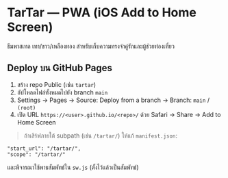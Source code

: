 # TarTar — PWA (iOS Add to Home Screen)
ธีมพาสเทล เทา/ขาว/เหลืองทอง สำหรับเก็บความทรงจำคู่รักและผู้ช่วยท่องเที่ยว

## Deploy บน GitHub Pages
1) สร้าง repo Public (เช่น `tartar`)
2) อัปโหลดไฟล์ทั้งหมดไปยัง branch `main`
3) Settings → Pages → Source: Deploy from a branch → Branch: `main` / `(root)`
4) เปิด URL `https://<user>.github.io/<repo>/` ด้วย Safari → Share → Add to Home Screen

> ถ้าเสิร์ฟภายใต้ subpath (เช่น `/tartar/`) ให้แก้ `manifest.json`:
```
"start_url": "/tartar/",
"scope": "/tartar/"
```
และพิจารณาใช้พาธสัมพัทธ์ใน `sw.js` (ตั้งไว้แล้วเป็นสัมพัทธ์)
